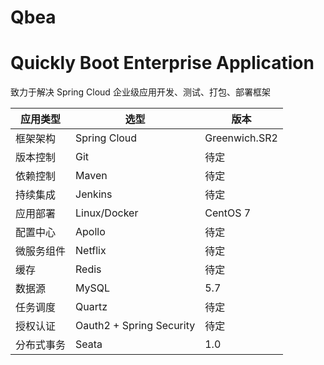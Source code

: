 # Qbea
# Quickly Boot Enterprise Application
致力于解决  Spring Cloud 企业级应用开发、测试、打包、部署框架

应用类型 | 选型 | 版本
---- | --- | ---
框架架构 | Spring Cloud | Greenwich.SR2
版本控制 | Git | 待定
依赖控制 | Maven | 待定
持续集成 | Jenkins | 待定
应用部署 | Linux/Docker | CentOS 7
配置中心 | Apollo | 待定
微服务组件 | Netflix | 待定
缓存 | Redis | 待定
数据源 | MySQL | 5.7
任务调度 | Quartz | 待定
授权认证 | Oauth2 + Spring Security | 待定
分布式事务 | Seata | 1.0
